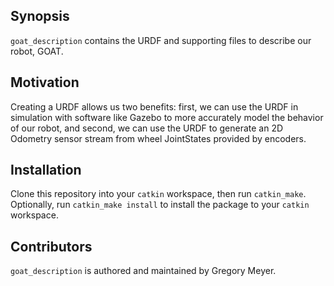 ## Synopsis

`goat_description` contains the URDF and supporting files to describe our robot, GOAT.

## Motivation

Creating a URDF allows us two benefits: first, we can use the URDF in simulation with software like Gazebo to more accurately model the behavior of our robot, and second, we can use the URDF to generate an 2D Odometry sensor stream from wheel JointStates provided by encoders.

## Installation

Clone this repository into your `catkin` workspace, then run `catkin_make`. Optionally, run `catkin_make install` to install the package to your `catkin` workspace.

## Contributors

`goat_description` is authored and maintained by Gregory Meyer.
